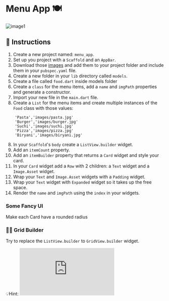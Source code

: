 # Menu App 🍽️

![image1](https://user-images.githubusercontent.com/84308096/159009202-d2eb6e65-ee78-4153-bb82-c20787b82a49.png)

## 🍋 Instructions

1. Create a new project named: `menu_app`.
2. Set up you project with a `Scaffold` and an `AppBar`.
3. Download those [images](https://github.com/JoinCODED/Task-Flutter-Menu-App/tree/main/assets/images) and add them to your project folder and include them in your `pubspec.yaml` file.
4. Create a new folder in your `lib` directory called `models`.
5. Create a file called `food.dart` inside models folder
6. Create a `class` for the menu items, add a `name` and `imgPath` properties and generate a constructor.
7. Import your new file in the `main.dart` file.
8. Create a `List` for the menu items and create multiple instances of the `Food` class with those values:

```
    'Pasta','images/pasta.jpg'
    'Burger','images/burger.jpg'
    'Suchi','images/suchi.jpg'
    'Pizza','images/pizza.jpg'
    'Biryani','images/biryani.jpg'
```

8. In your `Scaffold`'s `body` create a `ListView.builder` widget.
9. Add an `itemCount` property.
10. Add an `itemBuilder` property that returns a `Card` widget and style your card.
11. In your `Card` widget add a `Row` with 2 children: a `Text` widget and a `Image.Asset` widget.
12. Wrap your `Text` and `Image.Asset` widgets with a `Padding` widget.
13. Wrap your `Text` widget with `Expanded` widget so it takes up the free space.
14. Render the `name` and `imgPath` using the `index` in your widgets.

### Some Fancy UI
Make each Card have a rounded radius

### 🤼‍♂️ Grid Builder

Try to replace the `ListView.builder` to `GridView.builder` widget.

💡Hint: ![docs](https://api.flutter.dev/flutter/widgets/GridView/GridView.builder.html)
